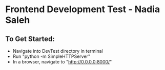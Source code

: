 # Frontend Development Test - Nadia Saleh

## To Get Started:

- Navigate into DevTest directory in terminal
- Run "python -m SimpleHTTPServer"
- In a browser, navigate to "http://0.0.0.0:8000/"